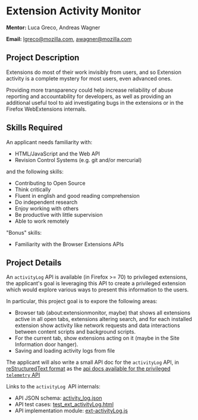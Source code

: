 # Extension Activity Monitor 

**Mentor:** Luca Greco, Andreas Wagner

**Email:** lgreco@mozilla.com, awagner@mozilla.com

## Project Description

Extensions do most of their work invisibly from users, and so  Extension activity is a complete mystery for most users, even advanced ones.

Providing more transparency could help increase reliability of abuse reporting and accountability for developers, as well as providing an
additional useful tool to aid investigating bugs in the extensions or in the Firefox WebExtensions internals.

## Skills Required

An applicant needs familiarity with:

* HTML/JavaScript and the Web API
* Revision Control Systems (e.g. git and/or mercurial)

and the following skills:

* Contributing to Open Source
* Think critically
* Fluent in english and good reading comprehension
* Do independent research
* Enjoy working with others
* Be productive with little supervision
* Able to work remotely

"Bonus" skills:

* Familiarity with the Browser Extensions APIs

## Project Details

An `activityLog` API is available (in Firefox >= 70) to privileged extensions, the applicant's goal is leveraging this API to
create a privileged extension which would explore various ways to present this information to the users.

In particular, this project goal is to expore the following areas:

- Browser tab (about:extensionmonitor, maybe) that shows all extensions active in all open tabs, extensions altering search, and for each installed extension
  show activity like network requests and data interactions between content scripts and background scripts.
- For the current tab, show extensions acting on it (maybe in the Site Information door hanger).
- Saving and loading activity logs from file

The applicant will also write a small API doc for the `activityLog` API, in [reStructuredText format](https://en.wikipedia.org/wiki/ReStructuredText)
as the [api docs available for the privileged `telemetry` API](https://searchfox.org/mozilla-central/rev/c52d5f8025b5c9b2b4487159419ac9012762c40c/toolkit/components/telemetry/docs/collection/webextension-api.rst)

Links to the `activityLog `API internals:
- API JSON schema: [activity_log.json](https://searchfox.org/mozilla-central/rev/c52d5f8025b5c9b2b4487159419ac9012762c40c/toolkit/components/extensions/schemas/activity_log.json)
- API test cases: [test_ext_activityLog.html](https://searchfox.org/mozilla-central/source/toolkit/components/extensions/test/mochitest/test_ext_activityLog.html)
- API implementation module: [ext-activityLog.js](https://searchfox.org/mozilla-central/rev/c52d5f8025b5c9b2b4487159419ac9012762c40c/toolkit/components/extensions/parent/ext-activityLog.js#17)
